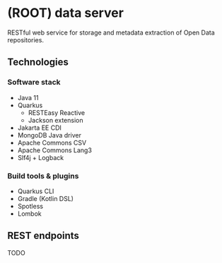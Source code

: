 # (ROOT) data server

RESTful web service for storage and metadata extraction of Open Data repositories.

## Technologies

### Software stack

- Java 11
- Quarkus
	- RESTEasy Reactive
	- Jackson extension
- Jakarta EE CDI
- MongoDB Java driver
- Apache Commons CSV
- Apache Commons Lang3
- Slf4j + Logback

### Build tools & plugins

- Quarkus CLI
- Gradle (Kotlin DSL)
- Spotless
- Lombok

## REST endpoints

TODO
